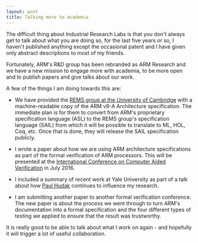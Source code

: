```yaml
---
layout: post
title: Talking more to academia
---
```


The difficult thing about Industrial Research Labs is that you don't always get
to talk about what you are doing so, for the last five years or so, I haven't
published anything except the occasional patent and I have given only abstract
descriptions to most of my friends.

Fortunately, ARM's R&D group has been rebranded as ARM Research and we have
a new mission to engage more with academia, to be more open and to publish
papers and give talks about our work.

A few of the things I am doing towards this are:

- We have provided the [REMS group at the University of
Cambridge](https://www.cl.cam.ac.uk/~pes20/rems/) with
a machine-readable copy of the ARM v8-A Architecture specification.  The
immediate plan is for them to convert from ARM's proprietary specification
language (ASL) to the REMS group's specification language (SAIL) from which it
will be possible to translate to ML, HOL, Coq, etc.  Once that is done, they
will release the SAIL specification publicly.

- I wrote a paper about how we are using ARM architecture specifications as part
of the formal verification of ARM processors.  This will be presented at the
[International Conference on Computer Aided
Verification](http://i-cav.org/2016/) in July 2016.

- I included a summary of recent work at Yale University as part of a talk about
how [Paul Hudak](http://haskell.cs.yale.edu/paul-hudak-symposium/)
continues to influence my research.

- I am submitting another paper to another formal verification conference.  The
new paper is about the process we went through to turn ARM's documentation into
a formal specification and the four different types of testing we applied to
ensure that the result was trustworthy.

It is really good to be able to talk about what I work on again - and hopefully
it will trigger a lot of useful collaboration.
